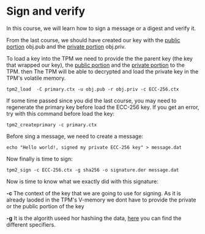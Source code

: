 # Sign and verify

In this course, we will learn how to sign a message or a digest and verify it.

From the last course, we should have created our key with the [public portion](include_reference) obj.pub and the [private portion](include_reference) obj.priv.

To load a key into the TPM we need to provide the the parent key (the key that wrapped our key), the [public portion](include_reference) and the [private portion](include_reference) to the TPM.
then The TPM will be able to decrypted and load the private key in the TPM's volatile memory.

```
tpm2_load  -C primary.ctx -u obj.pub -r obj.priv -c ECC-256.ctx
```

If some time passed since you did the last course, you may need to regenerate the primary key before load the ECC-256 key. If you get an error, try with this command before load the key:

```
tpm2_createprimary -c primary.ctx
```

Before sing a message, we need to create a message:
```
echo "Hello world!, signed my private ECC-256 key" > message.dat
```

Now finally is time to sign:

```
tpm2_sign -c ECC-256.ctx -g sha256 -o signature.der message.dat
```

Now is time to know what we exactly did with this signature:

**-c** The context of the key that we are going to use for signing. As it is already laoded in the TPM's V-memory we dont have to provide the private or the public portion of the key 

**-g** It is the algorith useed hor hashiing the data, [here](https://github.com/tpm2-software/tpm2-tools/blob/master/man/common/alg.md#hashing-algorithms) you can find the different specifiers.
